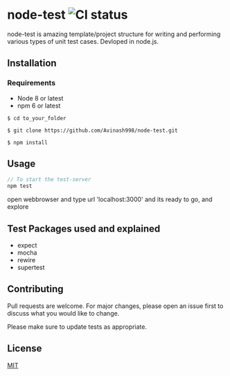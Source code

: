 # node-test ![CI status](https://img.shields.io/badge/build-passing-brightgreen.svg)

node-test is amazing template/project structure for writing and performing various types of unit test cases. Devloped in node.js.

## Installation

### Requirements
* Node 8 or latest
* npm 6 or latest

`$ cd to_your_folder`

`$ git clone https://github.com/Avinash998/node-test.git`

`$ npm install`

## Usage

```javascript
// To start the test-server
npm test

```
open webbrowser and type url 'localhost:3000'
and its ready to go, and explore

## Test Packages used and explained
*  expect
* mocha
* rewire
* supertest


## Contributing
Pull requests are welcome. For major changes, please open an issue first to discuss what you would like to change.

Please make sure to update tests as appropriate.

## License
[MIT](https://choosealicense.com/licenses/mit/)
